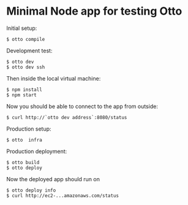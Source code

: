 # Minimal Node app for testing Otto

Initial setup:

    $ otto compile

Development test:

    $ otto dev
    $ otto dev ssh

Then inside the local virtual machine:

    $ npm install
    $ npm start

Now you should be able to connect to the app from outside:

    $ curl http://`otto dev address`:8080/status

Production setup:

    $ otto  infra

Production deployment:

    $ otto build
    $ otto deploy

Now the deployed app should run on

    $ otto deploy info
    $ curl http://ec2-...amazonaws.com/status
